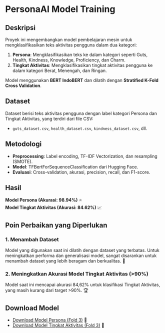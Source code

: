 # PersonaAI Model Training

## Deskripsi
Proyek ini mengembangkan model pembelajaran mesin untuk mengklasifikasikan teks aktivitas pengguna dalam dua kategori:
1. **Persona**: Mengklasifikasikan teks ke dalam kategori seperti Guts, Health, Kindness, Knowledge, Proficiency, dan Charm.
2. **Tingkat Aktivitas**: Mengklasifikasikan tingkat aktivitas pengguna ke dalam kategori Berat, Menengah, dan Ringan.

Model menggunakan **BERT IndoBERT** dan dilatih dengan **Stratified K-Fold Cross Validation**.

## Dataset
Dataset berisi teks aktivitas pengguna dengan label kategori Persona dan Tingkat Aktivitas, yang terdiri dari file CSV:
- `guts_dataset.csv`, `health_dataset.csv`, `kindness_dataset.csv`, dll.

## Metodologi
- **Preprocessing**: Label encoding, TF-IDF Vectorization, dan resampling (SMOTE).
- **Model**: TFBertForSequenceClassification dari Hugging Face.
- **Evaluasi**: Cross-validation, akurasi, precision, recall, dan F1-score.

## Hasil
**Model Persona (Akurasi: 98.94%)** :star:  
**Model Tingkat Aktivitas (Akurasi: 84.62%)** :chart_with_upwards_trend:

## Poin Perbaikan yang Diperlukan

### 1. Menambah Dataset
Model yang digunakan saat ini dilatih dengan dataset yang terbatas. Untuk meningkatkan performa dan generalisasi model, sangat disarankan untuk menambah dataset yang lebih beragam dan berkualitas. :file_folder:

### 2. Meningkatkan Akurasi Model Tingkat Aktivitas (>90%)
Model saat ini mencapai akurasi 84,62% untuk klasifikasi Tingkat Aktivitas, yang masih kurang dari target >90%. :trophy:

## Download Model
- [Download Model Persona (Fold 3)](https://drive.google.com/drive/folders/1BKakPl7nb4rCx7kssn9hS5blkA3YWtHG?usp=sharing) :floppy_disk:
- [Download Model Tingkat Aktivitas (Fold 3)](https://drive.google.com/drive/folders/1WrYlbvqBIRNQOXUO_B3u2Tm7JGvknTYm?usp=sharing) :floppy_disk:
